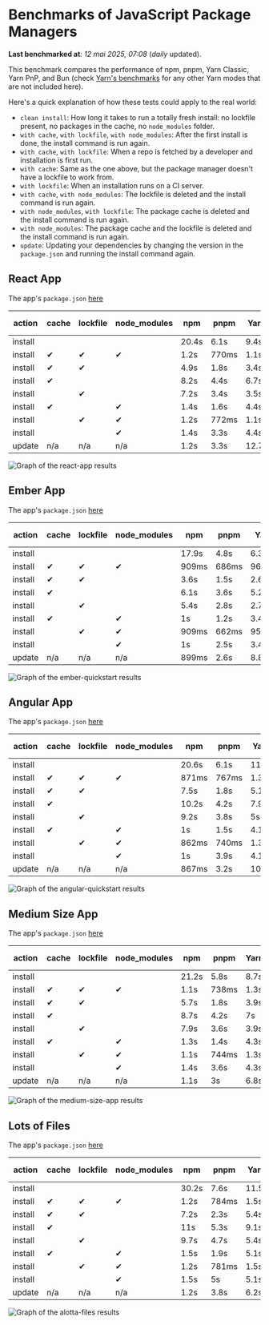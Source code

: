 # Benchmarks of JavaScript Package Managers

**Last benchmarked at**: _12 mai 2025, 07:08_ (_daily_ updated).

This benchmark compares the performance of npm, pnpm, Yarn Classic, Yarn PnP, and Bun (check [Yarn's benchmarks](https://yarnpkg.com/benchmarks) for any other Yarn modes that are not included here).

Here's a quick explanation of how these tests could apply to the real world:

- `clean install`: How long it takes to run a totally fresh install: no lockfile present, no packages in the cache, no `node_modules` folder.
- `with cache`, `with lockfile`, `with node_modules`: After the first install is done, the install command is run again.
- `with cache`, `with lockfile`: When a repo is fetched by a developer and installation is first run.
- `with cache`: Same as the one above, but the package manager doesn't have a lockfile to work from.
- `with lockfile`: When an installation runs on a CI server.
- `with cache`, `with node_modules`: The lockfile is deleted and the install command is run again.
- `with node_modules`, `with lockfile`: The package cache is deleted and the install command is run again.
- `with node_modules`: The package cache and the lockfile is deleted and the install command is run again.
- `update`: Updating your dependencies by changing the version in the `package.json` and running the install command again.

## React App

The app's `package.json` [here](./fixtures/react-app/package.json)

| action  | cache | lockfile | node_modules| npm | pnpm | Yarn | Yarn PnP | Bun |
| ---     | ---   | ---      | ---         | --- | ---  | ---  | ---      | --- |
| install |       |          |             | 20.4s | 6.1s | 9.4s | 4.4s | 1.6s |
| install | ✔     | ✔        | ✔           | 1.2s | 770ms | 1.1s | n/a | 35ms |
| install | ✔     | ✔        |             | 4.9s | 1.8s | 3.4s | 974ms | 499ms |
| install | ✔     |          |             | 8.2s | 4.4s | 6.7s | 4.1s | 428ms |
| install |       | ✔        |             | 7.2s | 3.4s | 3.5s | 969ms | 428ms |
| install | ✔     |          | ✔           | 1.4s | 1.6s | 4.4s | n/a | 36ms |
| install |       | ✔        | ✔           | 1.2s | 772ms | 1.1s | n/a | 31ms |
| install |       |          | ✔           | 1.4s | 3.3s | 4.4s | n/a | 31ms |
| update  | n/a | n/a | n/a | 1.2s | 3.3s | 12.7s | 6.3s | 36ms |

<img alt="Graph of the react-app results" src="results/img/react-app.svg" />

## Ember App

The app's `package.json` [here](./fixtures/ember-quickstart/package.json)

| action  | cache | lockfile | node_modules| npm | pnpm | Yarn | Yarn PnP | Bun |
| ---     | ---   | ---      | ---         | --- | ---  | ---  | ---      | --- |
| install |       |          |             | 17.9s | 4.8s | 6.3s | 3.6s | 1.5s |
| install | ✔     | ✔        | ✔           | 909ms | 686ms | 962ms | n/a | 27ms |
| install | ✔     | ✔        |             | 3.6s | 1.5s | 2.6s | 846ms | 358ms |
| install | ✔     |          |             | 6.1s | 3.6s | 5.2s | 3.2s | 364ms |
| install |       | ✔        |             | 5.4s | 2.8s | 2.7s | 837ms | 356ms |
| install | ✔     |          | ✔           | 1s | 1.2s | 3.4s | n/a | 30ms |
| install |       | ✔        | ✔           | 909ms | 662ms | 957ms | n/a | 26ms |
| install |       |          | ✔           | 1s | 2.5s | 3.4s | n/a | 25ms |
| update  | n/a | n/a | n/a | 899ms | 2.6s | 8.8s | 4.5s | 28ms |

<img alt="Graph of the ember-quickstart results" src="results/img/ember-quickstart.svg" />

## Angular App

The app's `package.json` [here](./fixtures/angular-quickstart/package.json)

| action  | cache | lockfile | node_modules| npm | pnpm | Yarn | Yarn PnP | Bun |
| ---     | ---   | ---      | ---         | --- | ---  | ---  | ---      | --- |
| install |       |          |             | 20.6s | 6.1s | 11.6s | 4.4s | 1.7s |
| install | ✔     | ✔        | ✔           | 871ms | 767ms | 1.3s | n/a | 30ms |
| install | ✔     | ✔        |             | 7.5s | 1.8s | 5.1s | 1.1s | 846ms |
| install | ✔     |          |             | 10.2s | 4.2s | 7.9s | 4s | 816ms |
| install |       | ✔        |             | 9.2s | 3.8s | 5s | 1.1s | 831ms |
| install | ✔     |          | ✔           | 1s | 1.5s | 4.1s | n/a | 29ms |
| install |       | ✔        | ✔           | 862ms | 740ms | 1.3s | n/a | 27ms |
| install |       |          | ✔           | 1s | 3.9s | 4.1s | n/a | 26ms |
| update  | n/a | n/a | n/a | 867ms | 3.2s | 10.4s | 4.2s | 34ms |

<img alt="Graph of the angular-quickstart results" src="results/img/angular-quickstart.svg" />

## Medium Size App

The app's `package.json` [here](./fixtures/medium-size-app/package.json)

| action  | cache | lockfile | node_modules| npm | pnpm | Yarn | Yarn PnP | Bun |
| ---     | ---   | ---      | ---         | --- | ---  | ---  | ---      | --- |
| install |       |          |             | 21.2s | 5.8s | 8.7s | 4.6s | 1.9s |
| install | ✔     | ✔        | ✔           | 1.1s | 738ms | 1.3s | n/a | 32ms |
| install | ✔     | ✔        |             | 5.7s | 1.8s | 3.9s | 1.1s | 482ms |
| install | ✔     |          |             | 8.7s | 4.2s | 7s | 4.1s | 479ms |
| install |       | ✔        |             | 7.9s | 3.6s | 3.9s | 1.1s | 468ms |
| install | ✔     |          | ✔           | 1.3s | 1.4s | 4.3s | n/a | 31ms |
| install |       | ✔        | ✔           | 1.1s | 744ms | 1.3s | n/a | 29ms |
| install |       |          | ✔           | 1.4s | 3.6s | 4.3s | n/a | 29ms |
| update  | n/a | n/a | n/a | 1.1s | 3s | 6.8s | 4.2s | 40ms |

<img alt="Graph of the medium-size-app results" src="results/img/medium-size-app.svg" />

## Lots of Files

The app's `package.json` [here](./fixtures/alotta-files/package.json)

| action  | cache | lockfile | node_modules| npm | pnpm | Yarn | Yarn PnP | Bun |
| ---     | ---   | ---      | ---         | --- | ---  | ---  | ---      | --- |
| install |       |          |             | 30.2s | 7.6s | 11.5s | 5.4s | 1.8s |
| install | ✔     | ✔        | ✔           | 1.2s | 784ms | 1.5s | n/a | 89ms |
| install | ✔     | ✔        |             | 7.2s | 2.3s | 5.4s | 1.3s | 712ms |
| install | ✔     |          |             | 11s | 5.3s | 9.1s | 4.9s | 714ms |
| install |       | ✔        |             | 9.7s | 4.7s | 5.4s | 1.3s | 713ms |
| install | ✔     |          | ✔           | 1.5s | 1.9s | 5.1s | n/a | 40ms |
| install |       | ✔        | ✔           | 1.2s | 781ms | 1.5s | n/a | 35ms |
| install |       |          | ✔           | 1.5s | 5s | 5.1s | n/a | 36ms |
| update  | n/a | n/a | n/a | 1.2s | 3.8s | 6.2s | 5s | 95ms |

<img alt="Graph of the alotta-files results" src="results/img/alotta-files.svg" />